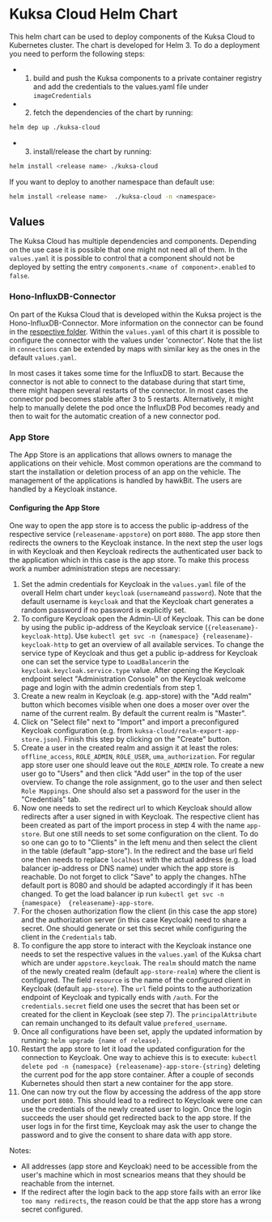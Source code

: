 # Kuksa Cloud Helm Chart
This helm chart can be used to deploy components of the Kuksa Cloud to Kubernetes cluster. The chart is developed for Helm 3. To do a deployment you need to perform the following steps:
- 1. build and push the Kuksa components to a private container registry and add the credentials to the values.yaml file under `imageCredentials`
- 2. fetch the dependencies of the chart by running: 

```bash
helm dep up ./kuksa-cloud
```
- 3. install/release the chart by running:
```bash
helm install <release name> ./kuksa-cloud
```
If you want to deploy to another namespace than default use:
```bash 
helm install <release name>  ./kuksa-cloud -n <namespace>
```

## Values
The Kuksa Cloud has multiple dependencies and components. Depending on the use case it is possible that one might not need all of them. In the `values.yaml` it is possible to control that a component should not be deployed by setting the entry `components.<name of component>.enabled` to `false`. 

### Hono-InfluxDB-Connector
On part of the Kuksa Cloud that is developed within the Kuksa project is the Hono-InfluxDB-Connector. More information on the connector can be found in the [respective folder](../../utils/hono-influxdb-connector/README.md). Within the `values.yaml` of this chart it is possible to configure the connector with the values under 'connector'. Note that the list in `connections` can be extended by maps with similar key as the ones in the default `values.yaml`.

In most cases it takes some time for the InfluxDB to start. Because the connector is not able to connect to the database during that start time, there might happen several restarts of the connector. In most cases the connector pod becomes stable after 3 to 5 restarts. Alternatively, it might help to manually delete the pod once the InfluxDB Pod becomes ready and then to wait for the automatic creation of a new connector pod. 

### App Store
The App Store is an applications that allows owners to manage the applications on their vehicle. Most common operations are the command to start the installation or deletion process of an app on the vehicle. The  management of the applications is handled by hawkBit. The users are handled by a Keycloak instance. 

#### Configuring the App Store
One way to open the app store is to access the public ip-address of the respective service (`releasename-appstore`) on port `8080`. The app store then redirects the owners to the Keycloak instance. In the next step the user logs in with Keycloak and then Keycloak redirects the authenticated user back to the application which in this case is the app store. To make this process work a number administration steps are necessary:

1. Set the admin credentials for Keycloak in the `values.yaml` file of the overall Helm chart under `keycloak` (`username`and `password`). Note that the default username is `keycloak` and that the Keycloak chart generates a random password if no password is explicitly set.
2. To configure Keycloak open the Admin-UI of Keycloak. This can be done by using the public ip-address of the Keycloak service (`{releasename}-keycloak-http`). Use 
```kubectl get svc -n {namespace} {releasename}-keycloak-http``` 
to get an overview of all available services. To change the service type of Keycloak and thus get a public ip-address for Keycloak one can set the service type to `LoadBalancer`in the `keycloak.keycloak.service.type` value. After opening the Keycloak endpoint select "Administration Console" on the Keycloak welcome page and login with the admin credentials from step 1.
3. Create a new realm in Keycloak (e.g. app-store) with the "Add realm" button which becomes visible when one does a moser over over the name of the current realm. By default the current realm is "Master".
4. Click on "Select file" next to "Import" and import a preconfigured Keycloak configuration (e.g. from `kuksa-cloud/realm-export-app-store.json`). Finish this step by clicking on the "Create" button.
5. Create a user in the created realm and assign it at least the roles: `offline_access`, `ROLE_ADMIN`, `ROLE_USER`, `uma_authorization`. For regular app store user one should leave out the `ROLE_ADMIN` role. To create a new user go to "Users" and then click "Add user" in the top of the user overview. To change the role assignment, go to the user and then select `Role Mappings`. One should also set a password for the user in the "Credentials" tab.
6. Now one needs to set the redirect url to which Keycloak should allow redirects after a user signed in with Keycloak. The respective client has been created as part of the import process in step 4 with the name `app-store`. But one still needs to set some configuration on the client. To do so one can go to to "Clients" in the left menu and then select the client in the table (default "app-store"). In the redirect and the base url field one then needs to replace `localhost` with the actual address (e.g. load balancer ip-address or DNS name) under which the app store is reachable. Do not forget to click "Save" to apply the changes. hThe default port is 8080 and should be adapted accordingly if it has been changed. To get the load balancer ip run `kubectl get svc -n {namespace}  {releasename}-app-store`.
7. For the chosen authorization flow the client (in this case the app store) and the authorization server (in this case Keycloak) need to share a secret. One should generate or set this secret while configuring the client in the `Credentials` tab. 
8. To configure the app store to interact with the Keycloak instance one needs to set the respective values in the `values.yaml`  of the Kuksa chart which are under `appstore.keycloak`. The `realm` should match the name of the newly created realm (default `app-store-realm`) where the client is configured. The field `resource` is the name of the configured client in Keycloak (default `app-store`). The `url` field points to the authorization endpoint of Keycloak and typically ends with `/auth`. For the `credentials.secret` field one uses the secret that has been set or created for the client in Keycloak (see step 7). The `principalAttribute` can remain unchanged to its default value `prefered_username`.
9. Once all configurations have been set, apply the updated information by running: 
```helm upgrade {name of release}```.
10. Restart the app store to let it load the updated configuration for the connection to Keycloak. One way to achieve this is to execute: `kubectl delete pod -n {namespace} {releasename}-app-store-{string}` deleting the current pod for the app store container. After a couple of seconds Kubernetes should then start a new container for the app store.
11. One can now try out the flow by accessing the address of the app store under port `8080`. This should lead to a redirect to Keycloak were one can use the credentials of the newly created user to login. Once the login succeeds the user should get redirected back to the app store. If the user logs in for the first time, Keycloak may ask the user to change the password and to give the consent to share data with app store.

Notes:
- All addresses (app store and Keycloak) need to be accessible from the user's machine which in most scnearios means that they should be reachable from the internet.
- If the redirect after the login back to the app store fails with an error like `too many redirects`, the reason could be that the app store has a wrong secret configured. 